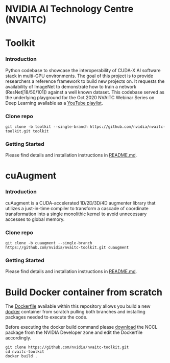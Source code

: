 **NVIDIA AI Technology Centre (NVAITC)**
===============

# Toolkit 

### Introduction

Python codebase to showcase the interoperability of CUDA-X AI software stack in multi-GPU environments. The goal of this project is to provide researchers a reference framework to build new projects on. It requests the availability of ImageNet to demonstrate how to train a network (ResNet[18/50/101]) against a well known dataset. This codebase served as the underlying playground for the Oct 2020 NVAITC Webinar Series on Deep Learning available as a [YouTube playlist](https://www.youtube.com/watch?v=f-CvtA2nuN8&list=PL5B692fm6--sJLzBmCpUSpP36xUWwuO8c).

### Clone repo

```
git clone -b toolkit --single-branch https://github.com/nvidia/nvaitc-toolkit.git toolkit
```

### Getting Started

Please find details and installation instructions in [README.md](https://github.com/NVIDIA/nvaitc-toolkit/blob/toolkit/README.md).


# cuAugment

### Introduction

cuAugment is a CUDA-accelerated 1D/2D/3D/4D augmenter library that utilizes a just-in-time compiler to transform a cascade of coordinate transformation into a single monolithic kernel to avoid unnecessary accesses to global memory.

### Clone repo

```
git clone -b cuaugment --single-branch https://github.com/nvidia/nvaitc-toolkit.git cuaugment
```

### Getting Started

Please find details and installation instructions in [README.md](https://github.com/NVIDIA/nvaitc-toolkit/blob/cuaugment/README.md).

# Build Docker container from scratch 

The [Dockerfile](https://github.com/NVIDIA/nvaitc-toolkit/Dockerfile) available within this repository allows you build a new [docker](http://www.docker.com) container from scratch pulling both branches and installing packages needed to execute the code. 

Before executing the docker build command please [download](https://developer.nvidia.com/nccl) the NCCL package from the NVIDIA Developer zone and edit the Dockerfile accordingly.



```
git clone https://github.com/nvidia/nvaitc-toolkit.git
cd nvaitc-toolkit
docker build .
```

